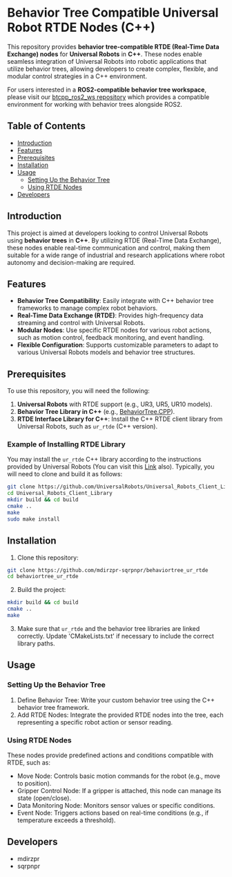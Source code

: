 # Behavior Tree Compatible Universal Robot RTDE Nodes (C++)

This repository provides **behavior tree-compatible RTDE (Real-Time Data Exchange) nodes** for **Universal Robots** in **C++**. These nodes enable seamless integration of Universal Robots into robotic applications that utilize behavior trees, allowing developers to create complex, flexible, and modular control strategies in a C++ environment.

For users interested in a **ROS2-compatible behavior tree workspace**, please visit our [btcpp_ros2_ws repository](https://github.com/mdirzpr-sqrpnpr/btcpp_ros2_ws) which provides a compatible environment for working with behavior trees alongside ROS2.

## Table of Contents
- [Introduction](#introduction)
- [Features](#features)
- [Prerequisites](#prerequisites)
- [Installation](#installation)
- [Usage](#usage)
  - [Setting Up the Behavior Tree](#setting-up-the-behavior-tree)
  - [Using RTDE Nodes](#using-rtde-nodes)
- [Developers](#developers)

## Introduction

This project is aimed at developers looking to control Universal Robots using **behavior trees** in **C++**. By utilizing RTDE (Real-Time Data Exchange), these nodes enable real-time communication and control, making them suitable for a wide range of industrial and research applications where robot autonomy and decision-making are required.

## Features

- **Behavior Tree Compatibility**: Easily integrate with C++ behavior tree frameworks to manage complex robot behaviors.
- **Real-Time Data Exchange (RTDE)**: Provides high-frequency data streaming and control with Universal Robots.
- **Modular Nodes**: Use specific RTDE nodes for various robot actions, such as motion control, feedback monitoring, and event handling.
- **Flexible Configuration**: Supports customizable parameters to adapt to various Universal Robots models and behavior tree structures.

## Prerequisites

To use this repository, you will need the following:

1. **Universal Robots** with RTDE support (e.g., UR3, UR5, UR10 models).
2. **Behavior Tree Library in C++** (e.g., [BehaviorTree.CPP](https://github.com/BehaviorTree/BehaviorTree.CPP)).
3. **RTDE Interface Library for C++**: Install the C++ RTDE client library from Universal Robots, such as `ur_rtde` (C++ version).

### Example of Installing RTDE Library

You may install the `ur_rtde` C++ library according to the instructions provided by Universal Robots (You can visit this [Link](https://sdurobotics.gitlab.io/ur_rtde/) also). Typically, you will need to clone and build it as follows:

```bash
git clone https://github.com/UniversalRobots/Universal_Robots_Client_Library.git
cd Universal_Robots_Client_Library
mkdir build && cd build
cmake ..
make
sudo make install
```

## Installation

1. Clone this repository:

```bash
git clone https://github.com/mdirzpr-sqrpnpr/behaviortree_ur_rtde
cd behaviortree_ur_rtde
```
2. Build the project:

```bash
mkdir build && cd build
cmake ..
make
```
3. Make sure that `ur_rtde` and the behavior tree libraries are linked correctly. Update 'CMakeLists.txt' if necessary to include the correct library paths.

## Usage
### Setting Up the Behavior Tree

1. Define Behavior Tree: Write your custom behavior tree using the C++ behavior tree framework.
2. Add RTDE Nodes: Integrate the provided RTDE nodes into the tree, each representing a specific robot action or sensor reading.

### Using RTDE Nodes

These nodes provide predefined actions and conditions compatible with RTDE, such as:

* Move Node: Controls basic motion commands for the robot (e.g., move to position).
* Gripper Control Node: If a gripper is attached, this node can manage its state (open/close).
* Data Monitoring Node: Monitors sensor values or specific conditions.
* Event Node: Triggers actions based on real-time conditions (e.g., if temperature exceeds a threshold).


## Developers

- mdirzpr
- sqrpnpr
